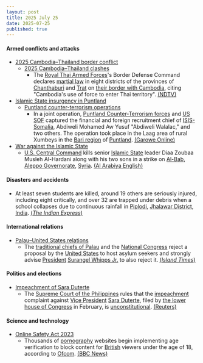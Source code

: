 ```yaml
---
layout: post
title: 2025 July 25
date: 2025-07-25
published: true
---
```



#### Armed conflicts and attacks

* [2025 Cambodia–Thailand border conflict](https://en.wikipedia.org/wiki/2025_Cambodia%E2%80%93Thailand_border_conflict "2025 Cambodia–Thailand border conflict")
  * [2025 Cambodia–Thailand clashes](https://en.wikipedia.org/wiki/2025_Cambodia%E2%80%93Thailand_clashes "2025 Cambodia–Thailand clashes")
    * The [Royal Thai Armed Forces](https://en.wikipedia.org/wiki/Royal_Thai_Armed_Forces "Royal Thai Armed Forces")'s Border Defense Command declares [martial law](https://en.wikipedia.org/wiki/Martial_law "Martial law") in eight districts of the provinces of [Chanthaburi](https://en.wikipedia.org/wiki/Chanthaburi_province "Chanthaburi province") and [Trat](https://en.wikipedia.org/wiki/Trat_province "Trat province") on [their border with Cambodia](https://en.wikipedia.org/wiki/Cambodia%E2%80%93Thailand_border "Cambodia–Thailand border"), citing "Cambodia's use of force to enter Thai territory". [(NDTV)](https://www.ndtv.com/world-news/thailand-declares-martial-law-in-8-districts-bordering-cambodia-after-deadly-clashes-news-agency-afp-8949722)
* [Islamic State insurgency in Puntland](https://en.wikipedia.org/wiki/Islamic_State_insurgency_in_Puntland "Islamic State insurgency in Puntland")
  * [Puntland counter-terrorism operations](https://en.wikipedia.org/wiki/Puntland_counter-terrorism_operations "Puntland counter-terrorism operations")
    * In a joint operation, [Puntland Counter-Terrorism forces](https://en.wikipedia.org/wiki/Puntland_counter-terrorism_operations "Puntland counter-terrorism operations") and [US SOF](https://en.wikipedia.org/wiki/US_SOF "US SOF") captured the financial and foreign recruitment chief of [ISIS-Somalia](https://en.wikipedia.org/wiki/ISIS-Somalia "ISIS-Somalia"), Abdiweli Mohamed Aw Yusuf "Abdiweli Walalac," and two others. The operation took place in the Laag area of rural Xumbeys in the [Bari region](https://en.wikipedia.org/wiki/Bari_Region "Bari Region") of [Puntland](https://en.wikipedia.org/wiki/Puntland "Puntland"). [(Garowe Online)](https://www.garoweonline.com/en/news/somalia/somalia-puntland-forces-with-u-s-support-capture-senior-isis-leader)
* [War against the Islamic State](https://en.wikipedia.org/wiki/War_against_the_Islamic_State "War against the Islamic State")
  * [U.S. Central Command](https://en.wikipedia.org/wiki/United_States_Central_Command "United States Central Command") kills senior [Islamic State](https://en.wikipedia.org/wiki/Islamic_State "Islamic State") leader Diaa Zoubaa Musleh Al-Hardani along with his two sons in a strike on [Al-Bab](https://en.wikipedia.org/wiki/Al-Bab "Al-Bab"), [Aleppo Governorate](https://en.wikipedia.org/wiki/Aleppo_Governorate "Aleppo Governorate"), [Syria](https://en.wikipedia.org/wiki/Syria "Syria"). [(Al Arabiya English)](https://english.alarabiya.net/News/middle-east/2025/07/25/us-centcom-says-it-killed-senior-isis-leader-in-syria)

#### Disasters and accidents

* At least seven students are killed, around 19 others are seriously injured, including eight critically, and over 32 are trapped under debris when a school collapses due to continuous rainfall in [Piplodi](https://en.wikipedia.org/wiki/Piplodi "Piplodi"), [Jhalawar District](https://en.wikipedia.org/wiki/Jhalawar_District "Jhalawar District"), [India](https://en.wikipedia.org/wiki/India "India"). [(*The Indian Express*)](https://indianexpress.com/article/india/rajasthan-school-building-collapse-jhalawar-children-trapped-toll-rescue-ops-10148248/)

#### International relations

* [Palau–United States relations](https://en.wikipedia.org/wiki/Palau%E2%80%93United_States_relations "Palau–United States relations")
  * The [traditional chiefs of Palau](https://en.wikipedia.org/wiki/Traditional_chiefs_of_Palau "Traditional chiefs of Palau") and the [National Congress](https://en.wikipedia.org/wiki/Palau_National_Congress "Palau National Congress") reject a proposal by the [United States](https://en.wikipedia.org/wiki/United_States "United States") to host asylum seekers and strongly advise [President](https://en.wikipedia.org/wiki/President_of_Palau "President of Palau") [Surangel Whipps Jr.](https://en.wikipedia.org/wiki/Surangel_Whipps_Jr. "Surangel Whipps Jr.") to also reject it. [(*Island Times*)](https://islandtimes.org/palau-leaders-reject-u-s-proposal-to-host-asylum-seekers/)

#### Politics and elections

* [Impeachment of Sara Duterte](https://en.wikipedia.org/wiki/Impeachment_of_Sara_Duterte "Impeachment of Sara Duterte")
  * The [Supreme Court of the Philippines](https://en.wikipedia.org/wiki/Supreme_Court_of_the_Philippines "Supreme Court of the Philippines") rules that the [impeachment](https://en.wikipedia.org/wiki/Impeachment_in_the_Philippines "Impeachment in the Philippines") complaint against [Vice President](https://en.wikipedia.org/wiki/Vice_President_of_the_Philippines "Vice President of the Philippines") [Sara Duterte](https://en.wikipedia.org/wiki/Sara_Duterte "Sara Duterte"), filed by [the lower house of Congress](https://en.wikipedia.org/wiki/House_of_Representatives_of_the_Philippines "House of Representatives of the Philippines") in February, is [unconstitutional](https://en.wikipedia.org/wiki/Constitution_of_the_Philippines "Constitution of the Philippines"). [(Reuters)](https://www.reuters.com/world/asia-pacific/philippine-supreme-court-voids-impeachment-complaint-against-vp-duterte-2025-07-25/)

#### Science and technology

* [Online Safety Act 2023](https://en.wikipedia.org/wiki/Online_Safety_Act_2023 "Online Safety Act 2023")
  * Thousands of [pornography](https://en.wikipedia.org/wiki/Pornography "Pornography") websites begin implementing age verification to block content for [British](https://en.wikipedia.org/wiki/United_Kingdom "United Kingdom") viewers under the age of 18, according to [Ofcom](https://en.wikipedia.org/wiki/Ofcom "Ofcom"). [(BBC News)](https://www.bbc.co.uk/news/articles/c24v4dl5r16o)

